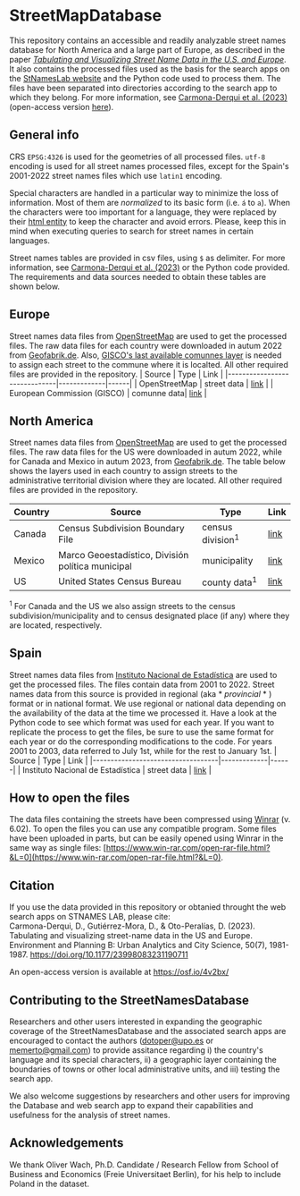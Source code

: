 # StreetMapDatabase

This repository contains an accessible and readily analyzable street names database for North America and a large part of Europe, as described in the paper [*Tabulating and Visualizing Street Name Data in the U.S. and Europe*](https://journals.sagepub.com/doi/abs/10.1177/23998083231190711). It also contains the processed files used as the basis for the search apps on the [StNamesLab website](https://en.stnameslab.com/) and the Python code used to process them. The files have been separated into directories according to the search app to which they belong. For more information, see [Carmona-Derqui et al. (2023)](https://journals.sagepub.com/doi/abs/10.1177/23998083231190711) (open-access version [here](https://osf.io/4v2bx/)).

## General info

CRS `EPSG:4326` is used for the geometries of all processed files. `utf-8` encoding is used for all street names processed files, except for the Spain's 2001-2022 street names files which use `latin1` encoding.

Special characters are handled in a particular way to minimize the loss of information. Most of them are *normalized* to its basic form (i.e. `á` to `a`). When the characters were too important for a language, they were replaced by their [html entity](https://oinam.github.io/entities/) to keep the character and avoid errors. Please, keep this in mind when executing queries to search for street names in certain languages.

Street names tables are provided in csv files, using `$` as delimiter. For more information, see [Carmona-Derqui et al. (2023)](https://osf.io/4v2bx/) or the Python code provided. The requirements and data sources needed to obtain these tables are shown below.

## Europe

Street names data files from [OpenStreetMap](https://www.openstreetmap.org) are used to get the processed files. The raw data files for each country were downloaded in autum 2022 from [Geofabrik.de](https://download.geofabrik.de/europe.html). Also, [GISCO's last available comunnes layer](https://ec.europa.eu/eurostat/web/gisco/geodata/reference-data/administrative-units-statistical-units/communes#communes16) is needed to assign each street to the commune where it is localted. All other required files are provided in the repository.
| Source | Type | Link |
|------------------------------|-------------|------|
| OpenStreetMap | street data | [link](https://download.geofabrik.de/europe.html) |
| European Commission (GISCO) | comunne data| [link](https://ec.europa.eu/eurostat/web/gisco/geodata/reference-data/administrative-units-statistical-units/communes#communes16) |

## North America

Street names data files from [OpenStreetMap](https://www.openstreetmap.org) are used to get the processed files. The raw data files for the US were downloaded in autum 2022, while for Canada and Mexico in autum 2023, from [Geofabrik.de](https://download.geofabrik.de/north-america/us.html). The table below shows the layers used in each country to assign streets to the administrative territorial division where they are located. All other required files are provided in the repository.

| Country | Source | Type | Link |
| --- | --- | --- | --- |
| Canada | Census Subdivision Boundary File | census division<sup>1</sup> | [link](https://www150.statcan.gc.ca/n1/en/catalogue/92-162-X) |
| Mexico | Marco Geoestadístico, División política municipal | municipality | [link](http://www.conabio.gob.mx/informacion/gis/?vns=gis_root/dipol/mupal/mun22gw) |
| US  | United States Census Bureau | county data<sup>1</sup> | [link](https://www.census.gov/geographies/mapping-files/time-series/geo/tiger-line-file.2022.html#list-tab-BTALRXTZNDNCPWZV4F) |

<sup>1</sup> For Canada and the US we also assign streets to the census subdivision/municipality and to census designated place (if any) where they are located, respectively.

## Spain

Street names data files from [Instituto Nacional de Estadística](https://www.ine.es/ss/Satellite?L=es_ES&c=Page&cid=1259952026632&p=1259952026632&pagename=ProductosYServicios%2FPYSLayout) are used to get the processed files. The files contain data from 2001 to 2022. Street names data from this source is provided in regional (aka * *provincial* * ) format or in national format. We use regional or national data depending on the availability of the data at the time we processed it. Have a look at the Python code to see which format was used for each year. If you want to replicate the process to get the files, be sure to use the same format for each year or do the corresponding modifications to the code. For years 2001 to 2003, data referred to July 1st, while for the rest to January 1st.
| Source | Type | Link |
|-----------------------------------|-------------|------|
| Instituto Nacional de Estadística | street data | [link](https://www.ine.es/ss/Satellite?L=es_ES&c=Page&cid=1259952026632&p=1259952026632&pagename=ProductosYServicios%2FPYSLayout) |

## How to open the files

The data files containing the streets have been compressed using [Winrar](https://www.win-rar.com) (v. 6.02). To open the files you can use any compatible program. Some files have been uploaded in parts, but can be easily opened using Winrar in the same way as single files: [https://www.win-rar.com/open-rar-file.html?&L=0](https://www.win-rar.com/open-rar-file.html?&L=0).

## Citation

If you use the data provided in this repository or obtanied throught the web search apps on STNAMES LAB, please cite:  
Carmona-Derqui, D., Gutiérrez-Mora, D., & Oto-Peralías, D. (2023). Tabulating and visualizing street-name data in the US and Europe. Environment and Planning B: Urban Analytics and City Science, 50(7), 1981-1987. https://doi.org/10.1177/23998083231190711

An open-access version is available at https://osf.io/4v2bx/

## Contributing to the StreetNamesDatabase

Researchers and other users interested in expanding the geographic coverage of the StreetNamesDatabase and the associated search apps are encouraged to contact the authors (dotoper@upo.es or memerto@gmail.com) to provide assitance regarding i) the country's language and its special characters, ii) a geographic layer containing the boundaries of towns or other local administrative units, and iii) testing the search app.

We also welcome suggestions by researchers and other users for improving the Database and web search app to expand their capabilities and usefulness for the analysis of street names.

## Acknowledgements

We thank Oliver Wach, Ph.D. Candidate / Research Fellow from School of Business and Economics (Freie Universitaet Berlin), for his help to include Poland in the dataset.
